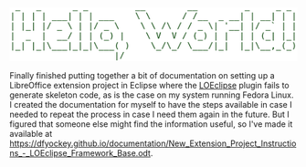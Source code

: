 ![Hello, World](Screenshot_2021-07-08_12-02-36.png)

Finally finished putting together a bit of documentation on setting up a LibreOffice extension project in Eclipse where the [LOEclipse](https://github.com/LibreOffice/loeclipse) plugin fails to generate skeleton code, as is the case on my system running Fedora Linux. I created the documentation for myself to have the steps available in case I needed to repeat the process in case I need them again in the future. But I figured that someone else might find the information useful, so I've made it available at https://dfyockey.github.io/documentation/New_Extension_Project_Instructions_-_LOEclipse_Framework_Base.odt.

<!--
**dfyockey/dfyockey** is a ✨ _special_ ✨ repository because its `README.md` (this file) appears on your GitHub profile.

Here are some ideas to get you started:

- 🔭 I’m currently working on ...
- 🌱 I’m currently learning ...
- 👯 I’m looking to collaborate on ...
- 🤔 I’m looking for help with ...
- 💬 Ask me about ...
- 📫 How to reach me: ...
- 😄 Pronouns: ...
- ⚡ Fun fact: ...
-->
